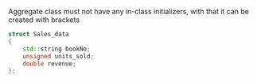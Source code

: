Aggregate class must not have any in-class initializers, with that it can be created with brackets

```cpp
struct Sales_data
{
    std::string bookNo;
    unsigned units_sold;
    double revenue;
};
```
